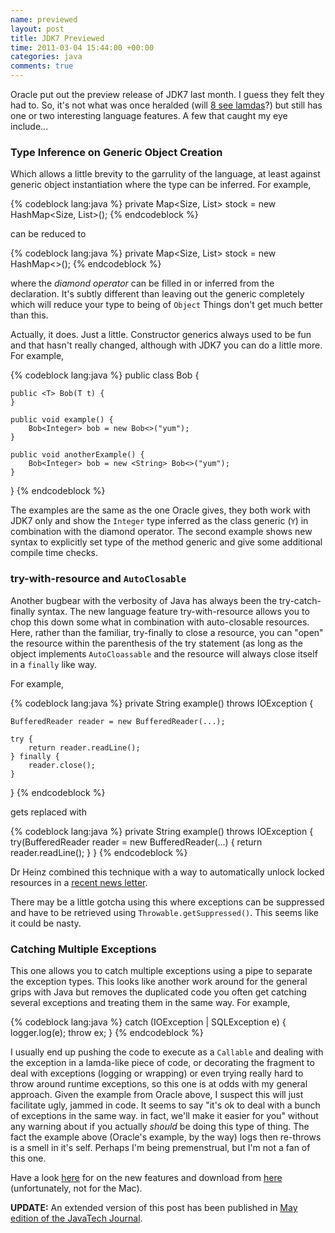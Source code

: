 ```yaml
---
name: previewed
layout: post
title: JDK7 Previewed
time: 2011-03-04 15:44:00 +00:00
categories: java
comments: true
---
```


Oracle put out the preview release of JDK7 last month. I guess they felt they had to. So, it's not what was once heralded
(will [8 see lamdas](http://openjdk.java.net/projects/lambda/)?) but still has one or two interesting language features.
A few that caught my eye include...

### Type Inference on Generic Object Creation

  
Which allows a little brevity to the garrulity of the language, at least
against generic object instantiation where the type can be inferred. For
example,

{% codeblock lang:java %}
private Map<Size, List<Shoe>> stock = new HashMap<Size, List<Shoe>>();
{% endcodeblock %}

can be reduced to

{% codeblock lang:java %}
private Map<Size, List<Shoe>> stock = new HashMap<>();
{% endcodeblock %}

<!-- more -->

where the _diamond operator_ can be filled in or inferred from the
declaration. It's subtly different than leaving out the generic completely
which will reduce your type to being of `Object` Things don't get much better
than this.

  
Actually, it does. Just a little. Constructor generics always used to be fun
and that hasn't really changed, although with JDK7 you can do a little more.
For example,

{% codeblock lang:java %}
public class Bob<Y> {

    public <T> Bob(T t) {
    }

    public void example() {
        Bob<Integer> bob = new Bob<>("yum");
    }

    public void anotherExample() {
        Bob<Integer> bob = new <String> Bob<>("yum");
    }
}
{% endcodeblock %}

      
    

The examples are the same as the one Oracle gives, they both work with JDK7
only and show the `Integer` type inferred as the class generic (`Y`) in
combination with the diamond operator. The second example shows new syntax to
explicitly set type of the method generic and give some additional compile
time checks.

  

### try-with-resource and `AutoClosable`

  
Another bugbear with the verbosity of Java has always been the try-catch-
finally syntax. The new language feature try-with-resource allows you to chop
this down some what in combination with auto-closable resources. Here, rather
than the familiar, try-finally to close a resource, you can "open" the
resource within the parenthesis of the try statement (as long as the object
implements `AutoCloassable` and the resource will always close itself in a
`finally` like way.

  
For example,

{% codeblock lang:java %}
private String example() throws IOException {

    BufferedReader reader = new BufferedReader(...);

    try {
        return reader.readLine();
    } finally {
        reader.close();
    }
}
{% endcodeblock %}

      
gets replaced with

{% codeblock lang:java %}
private String example() throws IOException {
    try(BufferedReader reader = new BufferedReader(...) {
         return reader.readLine();
    }
}
{% endcodeblock %}

Dr Heinz combined this technique with a way to automatically unlock locked
resources in a [recent news letter](http://www.javaspecialists.eu/archive/Issue190.html).

There may be a little gotcha using this where exceptions can be suppressed and
have to be retrieved using `Throwable.getSuppressed()`. This seems like it
could be nasty.

### Catching Multiple Exceptions

  
This one allows you to catch multiple exceptions using a pipe to separate the
exception types. This looks like another work around for the general grips
with Java but removes the duplicated code you often get catching several
exceptions and treating them in the same way. For example,

{% codeblock lang:java %}
catch (IOException | SQLException e) {
    logger.log(e);
    throw ex;
}
{% endcodeblock %}

      
    

I usually end up pushing the code to execute as a `Callable` and dealing with
the exception in a lamda-like piece of code, or decorating the fragment to
deal with exceptions (logging or wrapping) or even trying really hard to throw
around runtime exceptions, so this one is at odds with my general approach.
Given the example from Oracle above, I suspect this will just facilitate ugly,
jammed in code. It seems to say "it's ok to deal with a bunch of exceptions in
the same way. in fact, we'll make it easier for you" without any warning about
if you actually _should_ be doing this type of thing. The fact the example
above (Oracle's example, by the way) logs then re-throws is a smell in it's
self. Perhaps I'm being premenstrual, but I'm not a fan of this one.

  
Have a look [here](http://download.java.net/jdk7/docs/#NewFeature) for on the
new features and download from
[here](http://www.oracle.com/technetwork/java/javase/downloads/ea-jsp-142245.html) (unfortunately, not for the Mac).

  
**UPDATE:** An extended version of this post has been published in
[May edition of the JavaTech Journal](http://baddotrobot.com/blog/2011/06/10/artcile-in-javatech-journal/).
  




